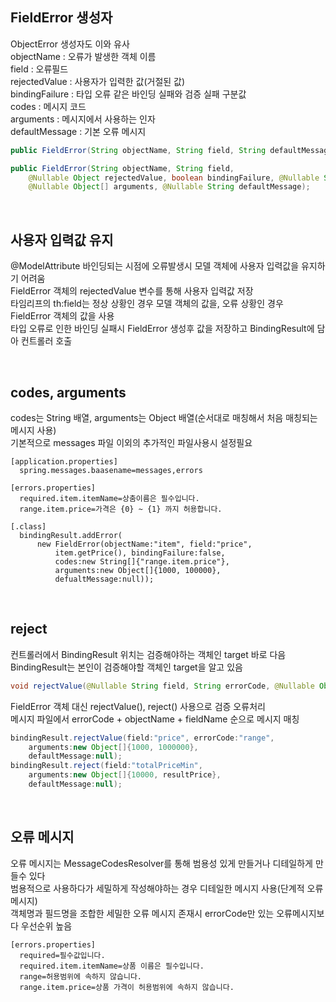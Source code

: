 ## FieldError 생성자
ObjectError 생성자도 이와 유사  
objectName : 오류가 발생한 객체 이름  
field : 오류필드  
rejectedValue : 사용자가 입력한 값(거절된 값)  
bindingFailure : 타입 오류 같은 바인딩 실패와 검증 실패 구분값  
codes : 메시지 코드  
arguments : 메시지에서 사용하는 인자  
defaultMessage : 기본 오류 메시지  

````java
public FieldError(String objectName, String field, String defaultMessage);

public FieldError(String objectName, String field, 
    @Nullable Object rejectedValue, boolean bindingFailure, @Nullable String[] codes,
    @Nullable Object[] arguments, @Nullable String defaultMessage);
````

<br>

## 사용자 입력값 유지
@ModelAttribute 바인딩되는 시점에 오류발생시 모델 객체에 사용자 입력값을 유지하기 어려움  
FieldError 객체의 rejectedValue 변수를 통해 사용자 입력값 저장  
타임리프의 th:field는 정상 상황인 경우 모델 객체의 값을, 오류 상황인 경우 FieldError 객체의 값을 사용   
타입 오류로 인한 바인딩 실패시 FieldError 생성후 값을 저장하고 BindingResult에 담아 컨트롤러 호출  

<br>

## codes, arguments
codes는 String 배열, arguments는 Object 배열(순서대로 매칭해서 처음 매칭되는 메시지 사용)  
기본적으로 messages 파일 이외의 추가적인 파일사용시 설정필요  
    
    [application.properties]
      spring.messages.baasename=messages,errors

    [errors.properties]
      required.item.itemName=상춤이름은 필수입니다.
      range.item.price=가격은 {0} ~ {1} 까지 허용합니다.
      
    [.class]
      bindingResult.addError(
          new FieldError(objectName:"item", field:"price",
              item.getPrice(), bindingFailure:false,
              codes:new String[]{"range.item.price"},
              arguments:new Object[]{1000, 100000},
              defualtMessage:null));

<br>

## reject
컨트롤러에서 BindingResult 위치는 검증해야하는 객체인 target 바로 다음  
BindingResult는 본인이 검증해야할 객체인 target을 알고 있음  

````java
void rejectValue(@Nullable String field, String errorCode, @Nullable Object[] errorArgs, @Nullable String defaultMessage);
````

FieldError 객체 대신 rejectValue(), reject() 사용으로 검증 오류처리  
메시지 파일에서 errorCode + objectName + fieldName 순으로 메시지 매칭  
````java
bindingResult.rejectValue(field:"price", errorCode:"range",
    arguments:new Object[]{1000, 1000000}, 
    defaultMessage:null);
bindingResult.reject(field:"totalPriceMin",
    arguments:new Object[]{10000, resultPrice},
    defaultMessage:null);
````

<br>

## 오류 메시지
오류 메시지는 MessageCodesResolver를 통해 범용성 있게 만들거나 디테일하게 만들수 있다  
범용적으로 사용하다가 세밀하게 작성해야하는 경우 디테일한 메시지 사용(단계적 오류 메시지)  
객체명과 필드명을 조합한 세밀한 오류 메시지 존재시 errorCode만 있는 오류메시지보다 우선순위 높음  

    [errors.properties]
      required=필수값입니다.
      required.item.itemName=상품 이름은 필수입니다.
      range=허용범위에 속하지 않습니다.
      range.item.price=상품 가격이 허용범위에 속하지 않습니다.

<br>
